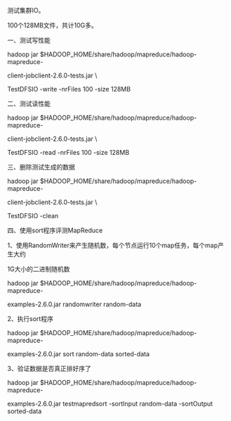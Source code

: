 测试集群IO。 

100个128MB文件，共计10G多。 

一、测试写性能 

hadoop jar $HADOOP_HOME/share/hadoop/mapreduce/hadoop-mapreduce- 

client-jobclient-2.6.0-tests.jar \ 

TestDFSIO -write -nrFiles 100 -size 128MB 

二、测试读性能 

hadoop jar $HADOOP_HOME/share/hadoop/mapreduce/hadoop-mapreduce- 

client-jobclient-2.6.0-tests.jar \ 

TestDFSIO -read -nrFiles 100 -size 128MB 

三、删除测试生成的数据 

hadoop jar $HADOOP_HOME/share/hadoop/mapreduce/hadoop-mapreduce- 

client-jobclient-2.6.0-tests.jar \ 

TestDFSIO -clean 

四、使用sort程序评测MapReduce 

1、使用RandomWriter来产生随机数，每个节点运行10个map任务，每个map产生大约 

1G大小的二进制随机数 

hadoop jar $HADOOP_HOME/share/hadoop/mapreduce/hadoop-mapreduce- 

examples-2.6.0.jar randomwriter random-data 

2、执行sort程序 

hadoop jar $HADOOP_HOME/share/hadoop/mapreduce/hadoop-mapreduce- 

examples-2.6.0.jar sort random-data sorted-data 

3、验证数据是否真正排好序了 

hadoop jar $HADOOP_HOME/share/hadoop/mapreduce/hadoop-mapreduce- 

examples-2.6.0.jar testmapredsort -sortInput random-data -sortOutput sorted-data